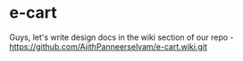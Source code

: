 # e-cart

Guys, let's write design docs in the wiki section of our repo - https://github.com/AjithPanneerselvam/e-cart.wiki.git
